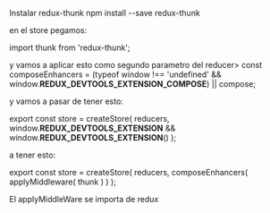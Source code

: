 Instalar redux-thunk npm install --save redux-thunk

en el store pegamos:

import thunk from 'redux-thunk';

y vamos a aplicar esto como segundo parametro del reducer\> const
composeEnhancers = (typeof window !== 'undefined' &&
window.**REDUX\_DEVTOOLS\_EXTENSION\_COMPOSE**) || compose;

y vamos a pasar de tener esto:

export const store = createStore( reducers,
window.**REDUX\_DEVTOOLS\_EXTENSION** &&
window.**REDUX\_DEVTOOLS\_EXTENSION**() );

a tener esto:

export const store = createStore( reducers, composeEnhancers(
applyMiddleware( thunk ) ) );

El applyMiddleWare se importa de redux
